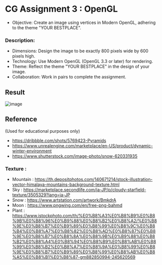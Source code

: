 # CG Assignment 3 : OpenGL

- Objective:
Create an image using vertices in Modern OpenGL, adhering to the theme "YOUR BESTPLACE".

### Description:
  
- Dimensions: Design the image to be exactly 800 pixels wide by 600 pixels high.
- Technology: Use Modern OpenGL (OpenGL 3.3 or later) for rendering.
- Theme: Reflect the theme "YOUR BESTPLACE" in the design of your image.
- Collaboration: Work in pairs to complete the assignment.

## Result

![image](https://github.com/Buye4h/cg-assignment3-phone-film/assets/73097117/05c8e016-1c17-4ac0-a96f-32c48fed018b)


## Reference
(Used for educational purposes only)
- https://dribbble.com/shots/5769423-Pyramids
- https://www.unrealengine.com/marketplace/en-US/product/dynamic-winter-environment
- https://www.shutterstock.com/image-photo/snow-620331935

### Texture :
- Mountain :
https://th.depositphotos.com/140671214/stock-illustration-vector-himalaya-mountains-background-texture.html
- Sky :
https://marketplace.secondlife.com/ja-JP/p/cloudy-starfield-texture/3505329?lang=ja-JP
- Snow :
https://www.artstation.com/artwork/BmkdrA
- Moon :
https://www.pngwing.com/en/free-png-bahmd
- Plant :
https://www.istockphoto.com/th/%E0%B8%A3%E0%B8%B9%E0%B8%9B%E0%B8%96%E0%B9%88%E0%B8%B2%E0%B8%A2/%E0%B8%9E%E0%B8%B7%E0%B9%89%E0%B8%99%E0%B8%9C%E0%B8%B4%E0%B8%A7%E0%B8%82%E0%B8%AD%E0%B8%87%E0%B8%9E%E0%B8%B7%E0%B8%8A%E0%B8%9B%E0%B9%88%E0%B8%B2%E0%B8%A4%E0%B8%94%E0%B8%B9%E0%B8%AB%E0%B8%99%E0%B8%B2%E0%B8%A7%E0%B8%9A%E0%B8%99%E0%B8%9E%E0%B8%B7%E0%B9%89%E0%B8%99%E0%B8%AB%E0%B8%A5%E0%B8%B1%E0%B8%87-gm882850994-245620569
